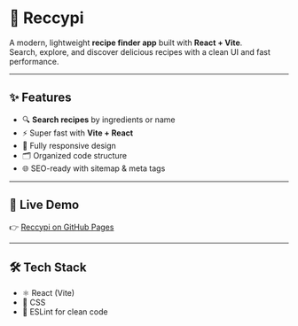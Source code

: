 # 🥗 Reccypi  

A modern, lightweight **recipe finder app** built with **React + Vite**.  
Search, explore, and discover delicious recipes with a clean UI and fast performance.  

---

## ✨ Features  
- 🔍 **Search recipes** by ingredients or name  
- ⚡ Super fast with **Vite + React**  
- 📱 Fully responsive design  
- 🗂️ Organized code structure  
- 🌐 SEO-ready with sitemap & meta tags  

---

## 🚀 Live Demo  
👉 [Reccypi on GitHub Pages](https://adools100.github.io/Reccypi)  

---

## 🛠️ Tech Stack  
- ⚛️ React (Vite)  
- 🎨 CSS
- 🔧 ESLint for clean code  